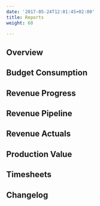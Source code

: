 ```yaml
---
date: '2017-05-24T12:01:45+02:00'
title: Reports
weight: 60

---
```

## Overview

## Budget Consumption

## Revenue Progress

## Revenue Pipeline

## Revenue Actuals

## Production Value

## Timesheets

## Changelog